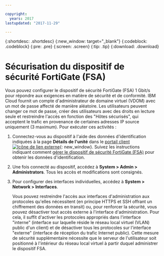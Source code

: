 ```yaml
---

copyright:
  years: 2017
lastupdated: "2017-11-29"

---
```


{:shortdesc: .shortdesc}
{:new_window: target="_blank"}
{:codeblock: .codeblock}
{:pre: .pre}
{:screen: .screen}
{:tip: .tip}
{:download: .download}

# Sécurisation du dispositif de sécurité FortiGate (FSA)

Vous pouvez configurer le dispositif de sécurité FortiGate (FSA) 1 Gbit/s pour répondre aux exigences en matière de sécurité et de conformité. IBM Cloud fournit un compte d'administrateur de domaine virtuel (VDOM) avec un mot de passe affecté de manière aléatoire. Les utilisateurs peuvent changer ce mot de passe, créer des utilisateurs avec des droits en lecture seule et restreindre l'accès en fonction des "Hôtes sécurisés", qui acceptent le trafic en provenance de certaines adresses IP source uniquement (3 maximum). Pour exécuter ces activités :

1. Connectez-vous au dispositif à l'aide des données d'identification indiquées à la page **Détails de l'unité** dans le [portail client ![Icône de lien externe](../../icons/launch-glyph.svg "Icône de lien externe")](https://control.softlayer.com/){: new_window}. Suivez les instructions indiquant comment [gérer le dispositif de sécurité FortiGate (FSA)](managing-fsa.html) pour obtenir les données d'identification.
2. Une fois connecté au dispositif, accédez à **System > Admin > Administrators**. Tous les accès et modifications sont consignés.
3. Pour configurer des interfaces individuelles, accédez à **System > Network > Interfaces**.

    Vous pouvez restreindre l'accès aux interfaces d'administration aux protocoles qu'elles nécessitent (en principe HTTPS et SSH offrant un chiffrement des données en transit) ou, pour renforcer la sécurité, vous pouvez désactiver tout accès externe à l'interface d'administration. Pour cela, il suffit d'activer les protocoles appropriés dans l'interface "interne" (interface sur laquelle réside le réseau local virtuel (VLAN) public d'un client) et de désactiver tous les protocoles sur l'interface "externe" (interface de réception du trafic Internet public). Cette mesure de sécurité supplémentaire nécessite que le serveur de l'utilisateur soit positionné à l'intérieur du réseau local virtuel à partir duquel administrer le dispositif FSA. 
